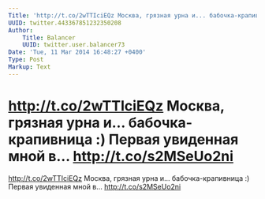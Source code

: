 ```yaml
---
Title: 'http://t.co/2wTTIciEQz Москва, грязная урна и... бабочка-крапивница :) Первая увиденная мной в… http://t.co/s2MSeUo2ni'
UUID: twitter.443367851232350208
Author:
    Title: Balancer
    UUID: twitter.user.balancer73
Date: 'Tue, 11 Mar 2014 16:48:27 +0400'
Type: Post
Markup: Text
---
```


# http://t.co/2wTTIciEQz Москва, грязная урна и... бабочка-крапивница :) Первая увиденная мной в… http://t.co/s2MSeUo2ni

http://t.co/2wTTIciEQz
Москва, грязная урна и... бабочка-крапивница :) Первая
увиденная мной в… http://t.co/s2MSeUo2ni